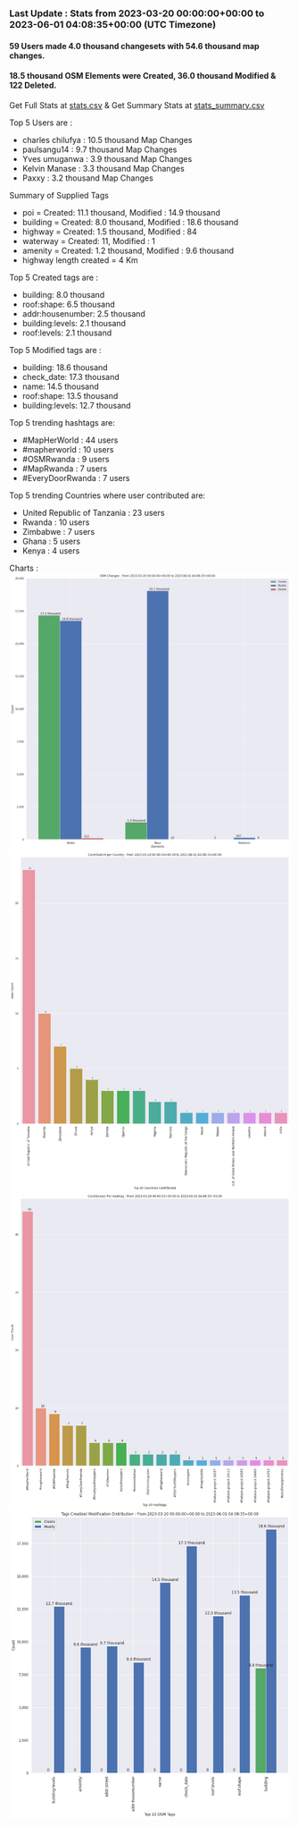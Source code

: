 ### Last Update : Stats from 2023-03-20 00:00:00+00:00 to 2023-06-01 04:08:35+00:00 (UTC Timezone)

#### 59 Users made 4.0 thousand changesets with 54.6 thousand map changes.
#### 18.5 thousand OSM Elements were Created, 36.0 thousand Modified & 122 Deleted.
Get Full Stats at [stats.csv](/stats/mapherworld/Daily/stats.csv)
 & Get Summary Stats at [stats_summary.csv](/stats/mapherworld/Daily/stats_summary.csv)

Top 5 Users are : 
- charles chilufya : 10.5 thousand Map Changes
- paulsangu14 : 9.7 thousand Map Changes
- Yves umuganwa : 3.9 thousand Map Changes
- Kelvin Manase : 3.3 thousand Map Changes
- Paxxy : 3.2 thousand Map Changes

Summary of Supplied Tags
- poi = Created: 11.1 thousand, Modified : 14.9 thousand
- building = Created: 8.0 thousand, Modified : 18.6 thousand
- highway = Created: 1.5 thousand, Modified : 84
- waterway = Created: 11, Modified : 1
- amenity = Created: 1.2 thousand, Modified : 9.6 thousand
- highway length created = 4 Km


Top 5 Created tags are :
- building: 8.0 thousand
- roof:shape: 6.5 thousand
- addr:housenumber: 2.5 thousand
- building:levels: 2.1 thousand
- roof:levels: 2.1 thousand


Top 5 Modified tags are :
- building: 18.6 thousand
- check_date: 17.3 thousand
- name: 14.5 thousand
- roof:shape: 13.5 thousand
- building:levels: 12.7 thousand


Top 5 trending hashtags are:
- #MapHerWorld : 44 users
- #mapherworld : 10 users
- #OSMRwanda : 9 users
- #MapRwanda : 7 users
- #EveryDoorRwanda : 7 users


Top 5 trending Countries where user contributed are:
- United Republic of Tanzania : 23 users
- Rwanda : 10 users
- Zimbabwe : 7 users
- Ghana : 5 users
- Kenya : 4 users


 Charts : 
![Alt text](./stats_osm_changes.png) 
![Alt text](./stats_users_per_country.png) 
![Alt text](./stats_users_per_hashtag.png) 
![Alt text](./stats_tags.png) 
